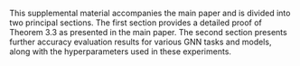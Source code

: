 This supplemental material accompanies the main paper and is divided into two principal sections. The first section provides a detailed proof of Theorem 3.3 as presented in the main paper. The second section presents further accuracy evaluation results for various GNN tasks and models, along with the hyperparameters used in these experiments.
